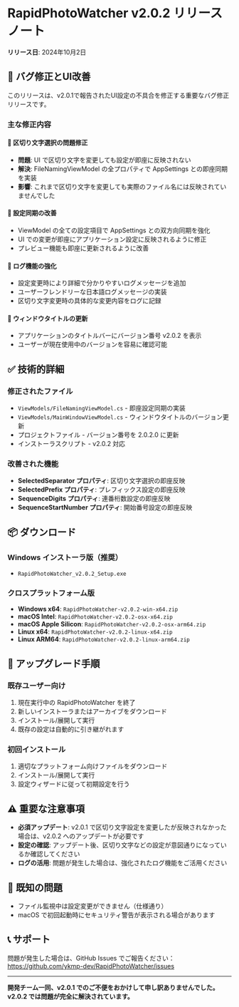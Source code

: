 # RapidPhotoWatcher v2.0.2 リリースノート

**リリース日**: 2024年10月2日

## 🐛 バグ修正とUI改善

このリリースは、v2.0.1で報告されたUI設定の不具合を修正する重要なバグ修正リリースです。

### 主な修正内容

#### 🔧 区切り文字選択の問題修正
- **問題**: UI で区切り文字を変更しても設定が即座に反映されない
- **解決**: FileNamingViewModel の全プロパティで AppSettings との即座同期を実装
- **影響**: これまで区切り文字を変更しても実際のファイル名には反映されていませんでした

#### 🔄 設定同期の改善
- ViewModel の全ての設定項目で AppSettings との双方向同期を強化
- UI での変更が即座にアプリケーション設定に反映されるように修正
- プレビュー機能も即座に更新されるように改善

#### 📝 ログ機能の強化
- 設定変更時により詳細で分かりやすいログメッセージを追加
- ユーザーフレンドリーな日本語ログメッセージの実装
- 区切り文字変更時の具体的な変更内容をログに記録

#### 🎯 ウィンドウタイトルの更新
- アプリケーションのタイトルバーにバージョン番号 v2.0.2 を表示
- ユーザーが現在使用中のバージョンを容易に確認可能

## ✅ 技術的詳細

### 修正されたファイル
- `ViewModels/FileNamingViewModel.cs` - 即座設定同期の実装
- `ViewModels/MainWindowViewModel.cs` - ウィンドウタイトルのバージョン更新
- プロジェクトファイル - バージョン番号を 2.0.2.0 に更新
- インストーラスクリプト - v2.0.2 対応

### 改善された機能
- **SelectedSeparator プロパティ**: 区切り文字選択の即座反映
- **SelectedPrefix プロパティ**: プレフィックス設定の即座反映  
- **SequenceDigits プロパティ**: 連番桁数設定の即座反映
- **SequenceStartNumber プロパティ**: 開始番号設定の即座反映

## 📦 ダウンロード

### Windows インストーラ版（推奨）
- `RapidPhotoWatcher_v2.0.2_Setup.exe`

### クロスプラットフォーム版
- **Windows x64**: `RapidPhotoWatcher-v2.0.2-win-x64.zip`
- **macOS Intel**: `RapidPhotoWatcher-v2.0.2-osx-x64.zip`  
- **macOS Apple Silicon**: `RapidPhotoWatcher-v2.0.2-osx-arm64.zip`
- **Linux x64**: `RapidPhotoWatcher-v2.0.2-linux-x64.zip`
- **Linux ARM64**: `RapidPhotoWatcher-v2.0.2-linux-arm64.zip`

## 🔄 アップグレード手順

### 既存ユーザー向け
1. 現在実行中の RapidPhotoWatcher を終了
2. 新しいインストーラまたはアーカイブをダウンロード
3. インストール/展開して実行
4. 既存の設定は自動的に引き継がれます

### 初回インストール
1. 適切なプラットフォーム向けファイルをダウンロード
2. インストール/展開して実行
3. 設定ウィザードに従って初期設定を行う

## ⚠️ 重要な注意事項

- **必須アップデート**: v2.0.1 で区切り文字設定を変更したが反映されなかった場合は、v2.0.2 へのアップデートが必要です
- **設定の確認**: アップデート後、区切り文字などの設定が意図通りになっているか確認してください
- **ログの活用**: 問題が発生した場合は、強化されたログ機能をご活用ください

## 🐛 既知の問題

- ファイル監視中は設定変更ができません（仕様通り）
- macOS で初回起動時にセキュリティ警告が表示される場合があります

## 📞 サポート

問題が発生した場合は、GitHub Issues でご報告ください：
https://github.com/ykmp-dev/RapidPhotoWatcher/issues

---

**開発チーム一同、v2.0.1 でのご不便をおかけして申し訳ありませんでした。**  
**v2.0.2 では問題が完全に解決されています。**